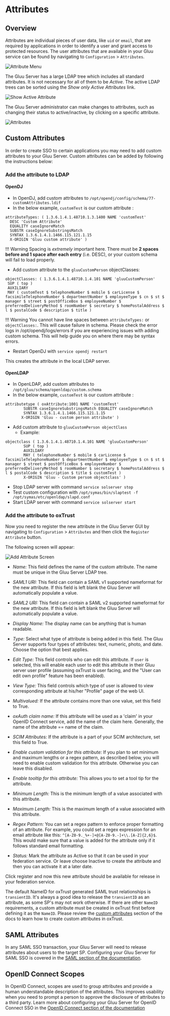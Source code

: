 # Attributes

## Overview
Attributes are individual pieces of user data, like `uid` or `email`, that are required by applications in order to identify a user and grant access to protected resources. The user attributes that are available in your Gluu service can be found by navigating to `Configuration` > `Attributes`. 

![Attribute Menu](../img/admin-guide/attribute/admin_attribute_menu.png)

The Gluu Server has a large LDAP tree which includes all standard
attributes. It is not necessary for all of them to be *Active*. The
active LDAP trees can be sorted using the *Show only Active Attributes*
link.

![Show Active Attribute](../img/admin-guide/attribute/admin_attribute_show.png)

The Gluu Server administrator can make changes to attributes, such as changing their
status to active/inactive, by clicking on a specific attribute.

![Attributes](../img/admin-guide/attribute/admin_attribute_attribute.png)


## Custom Attributes
In order to create SSO to certain applications you may need to add custom attributes to your Gluu Server. Custom attributes can be added by following the instructions below: 

### Add the attribute to LDAP

#### OpenDJ

 - In OpenDJ, add custom attributes to `/opt/opendj/config/schema/77-customAttributes.ldif`
 - In the below example, `customTest` is our custom attribute : 
 
```
attributeTypes: ( 1.3.6.1.4.1.48710.1.3.1400 NAME 'customTest'
  DESC 'Custom Attribute' 
  EQUALITY caseIgnoreMatch 
  SUBSTR caseIgnoreSubstringsMatch 
  SYNTAX 1.3.6.1.4.1.1466.115.121.1.15 
  X-ORIGIN 'Gluu custom attribute' )
```

!!! Warning
    Spacing is *extremely* important here. There must be **2 spaces before and 1 space after each entry** (i.e. DESC), or your custom schema will fail to load properly.

  - Add custom attribute to the `gluuCustomPerson` objectClasses:


```
objectClasses: ( 1.3.6.1.4.1.48710.1.4.101 NAME 'gluuCustomPerson'
 SUP ( top )
 AUXILIARY
 MAY ( customTest $ telephoneNumber $ mobile $ carLicense $ facsimileTelephoneNumber $ departmentNumber $ employeeType $ cn $ st $ manager $ street $ postOfficeBox $ employeeNumber $ preferredDeliveryMethod $ roomNumber $ secretary $ homePostalAddress $ l $ postalCode $ description $ title )
```

!!! Warning
    You cannot have line spaces between `attributeTypes:` or `objectClasses:`. This will cause failure in schema. Please check the error logs in /opt/opendj/logs/errors if you are experiencing issues with adding custom schema. This will help guide you on where there may be syntax errors.
    
 - Restart OpenDJ with `service opendj restart`
 
This creates the attribute in the local LDAP server. 

#### OpenLDAP

 - In OpenLDAP, add custom attributes to `/opt/gluu/schema/openldap/custom.schema` 
 - In the below example, `customTest` is our custom attribute : 
```
attributetype ( oxAttribute:1001 NAME 'customTest'
        SUBSTR caseIgnoreSubstringsMatch EQUALITY caseIgnoreMatch
        SYNTAX 1.3.6.1.4.1.1466.115.121.1.15        
       X-ORIGIN 'Gluu - custom person attribute' )
```
 - Add custom attribute to `gluuCustomPerson objectClass`
   - Example: 
```
objectclass ( 1.3.6.1.4.1.48710.1.4.101 NAME 'gluuCustomPerson'
        SUP ( top )
        AUXILIARY
        MAY ( telephoneNumber $ mobile $ carLicense $ facsimileTelephoneNumber $ departmentNumber $ employeeType $ cn $ st $ manager $ street $ postOfficeBox $ employeeNumber $ preferredDeliveryMethod $ roomNumber $ secretary $ homePostalAddress $ l $ postalCode $ description $ title $ customTest )
        X-ORIGIN 'Gluu - Custom persom objectclass' )
```

 - Stop LDAP server with command `service solserver stop`
 - Test custom configuration with `/opt/symas/bin/slaptest -f /opt/symas/etc/openldap/slapd.conf`
 - Start LDAP server with command `service solserver start`
 
### Add the attribute to oxTrust
Now you need to register the new attribute in the Gluu Server GUI by navigating to `Configuration` > `Attributes`  and then click the `Register Attribute` button. 

The following screen will appear:

![Add Attribute Screen](../img/admin-guide/attribute/admin_attribute_add.png)

* _Name:_ This field defines the name of the custom attribute. The name must be unique in the Gluu Server LDAP tree.

* _SAML1 URI:_ This field can contain a SAML v1 supported nameformat for the new attribute. If this field is left blank the Gluu Server will automatically populate a value. 

* _SAML2 URI:_ This field can contain a SAML v2 supported nameformat for the new attribute. If this field is left blank the Gluu Server will automatically populate a value. 

* _Display Name:_ The display name can be anything that is human readable.

* _Type:_ Select what type of attribute is being added in this field. The Gluu Server supports four types of attributes: text, numeric, photo, and date. Choose the option that best applies. 

* _Edit Type:_ This field controls who can edit this attribute. If `user` is selected, this will enable each user to edit this attribute in their Gluu server user profile (assuming oxTrust is user facing, and the "User can edit own profile" feature has been enabled).

* _View Type:_ This field controls which type of user is allowed to view
  corresponding attribute at his/her "Profile" page of the web UI.

* _Multivalued:_ If the attribute contains more than one value, set this field to True. 

* _oxAuth claim name:_ If this attribute will be used as a 'claim' in your OpenID Connect service, add the name of the claim here. Generally, the name of the attribute == name of the claim.

* _SCIM Attributes:_ If the attribute is a part of your SCIM architecture, set this field to True.

* _Enable custom validation for this attribute:_ If you plan to set minimum and maximum lengths or a regex pattern, as described below, you will need to enable custom validation for this attribute. Otherwise you can leave this disabled. 

* _Enable tooltip for this attribute:_ This allows you to set a tool tip for the attribute. 

* _Minimum Length:_ This is the minimum length of a value associated with this attribute. 

* _Maximum Length:_ This is the maximum length of a value associated with this attribute. 

* _Regex Pattern:_ You can set a regex pattern to enforce proper formatting of an attribute. For example, you could set a regex expression for an email attribute like this: `^[A-Z0-9._%+-]+@[A-Z0-9.-]+\\.[A-Z]{2,6}$`. This would make sure that a value is added for the attribute only if it follows standard email formatting.

* _Status:_ Mark the attribute as Active so that it can be used in your federation service. Or leave choose Inactive to create the attribute and then you can activate it at a later date. 

Click register and now this new attribute should be available for release in your federation service. 

The default NameID for oxTrust generated SAML trust relationships is `transientID`. It's always a good idea to release the `transientID` as an attribute, as some SP's may not work otherwise. If there are other `NameID` requirements, a custom attribute must be created in oxTrust first before defining it as the `NameID`. Please review the [custom attributes](./attribute.md#custom-attributes) section of the docs to learn how to create custom attributes in oxTrust.

## SAML Attributes

In any SAML SSO transaction, your Gluu Server will need to release attributes about users to the target SP. Configuring your Gluu Server for SAML SSO is covered in the [SAML section of the documentation](./saml.md). 

## OpenID Connect Scopes

In OpenID Connect, scopes are used to group attributes and provide a human 
understandable description of the attributes. This improves usability when you need 
to prompt a person to approve the disclosure of attributes to a third party. Learn more about configuring your Gluu Server for OpenID Connect SSO in the [OpenID Connect section of the documentation](./openid-connect.md#scopes)
